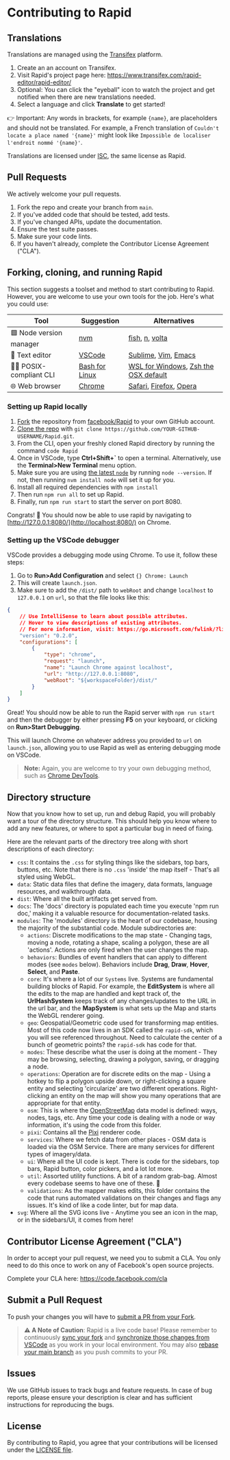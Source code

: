 # Contributing to Rapid

## Translations

Translations are managed using the [Transifex](https://www.transifex.com/) platform.

1. Create an an account on Transifex.
2. Visit Rapid's project page here: https://www.transifex.com/rapid-editor/rapid-editor/
3. Optional: You can click the "eyeball" icon to watch the project and get notified when there are new translations needed.
4. Select a language and click **Translate** to get started!

👉 Important:  Any words in brackets, for example `{name}`, are placeholders and should not be translated.
For example, a French translation of `Couldn't locate a place named '{name}'` might look like
`Impossible de localiser l'endroit nommé '{name}'`.

Translations are licensed under [ISC](LICENSE.md), the same license as Rapid.


## Pull Requests
We actively welcome your pull requests.

1. Fork the repo and create your branch from `main`.
2. If you've added code that should be tested, add tests.
3. If you've changed APIs, update the documentation.
4. Ensure the test suite passes.
5. Make sure your code lints.
6. If you haven't already, complete the Contributor License Agreement ("CLA").

## Forking, cloning, and running Rapid
This section suggests a toolset and method to start contributing to Rapid. However, you are welcome to use your own tools for the job. Here's what you could use:

| Tool | Suggestion | Alternatives |
|---|---|---|
| 🟩 Node version manager | [nvm](https://github.com/nvm-sh/nvm) | [fish](https://github.com/jorgebucaran/nvm.fish), [n](https://github.com/tj/n), [volta](https://github.com/volta-cli/volta) |
| 📝 Text editor | [VSCode](https://code.visualstudio.com/) | [Sublime](https://www.sublimetext.com/), [Vim](https://www.vim.org/), [Emacs](https://www.gnu.org/software/emacs/) |
| 🧑‍💻 POSIX-compliant CLI | [Bash for Linux](https://www.gnu.org/software/bash/) | [WSL for Windows](https://learn.microsoft.com/en-us/windows/wsl/install), [Zsh the OSX default](https://www.zsh.org/) |
| 🌐 Web browser | [Chrome](https://www.google.com/chrome/) | [Safari](https://www.apple.com/safari/), [Firefox](https://www.mozilla.org/en-US/firefox/new/), [Opera](https://www.opera.com/) |

### Setting up Rapid locally
1. [Fork](https://docs.github.com/en/get-started/quickstart/fork-a-repo) the repository from [facebook/Rapid](https://github.com/facebook/Rapid) to your own GitHub account.
2. [Clone the repo](https://docs.github.com/en/repositories/creating-and-managing-repositories/cloning-a-repository) with `git clone https://github.com/YOUR-GITHUB-USERNAME/Rapid.git`.
3. From the CLI, open your freshly cloned Rapid directory by running the command `code Rapid`
4. Once in VSCode, type **Ctrl+Shift+`** to open a terminal. Alternatively, use the **Terminal>New Terminal** menu option.
5. Make sure you are using [the latest `node`](https://nodejs.org/en/download) by running `node --version`. If not, then running `nvm install node` will set it up for you.
6. Install all required dependencies with `npm install`
7. Then run `npm run all` to set up Rapid.
8. Finally, run `npm run start` to start the server on port 8080.

Congrats! 🎉 You should now be able to use rapid by navigating to [http://127.0.0.1:8080/](http://localhost:8080/) on Chrome.

### Setting up the VSCode debugger
VSCode provides a debugging mode using Chrome. To use it, follow these steps:

1. Go to **Run>Add Configuration** and select `{} Chrome: Launch`
2. This will create `launch.json`.
3. Make sure to add the `/dist/` path to `webRoot` and change `localhost` to `127.0.0.1` on `url`, so that the file looks like this:
```json
{
    // Use IntelliSense to learn about possible attributes.
    // Hover to view descriptions of existing attributes.
    // For more information, visit: https://go.microsoft.com/fwlink/?linkid=830387
    "version": "0.2.0",
    "configurations": [
        {
            "type": "chrome",
            "request": "launch",
            "name": "Launch Chrome against localhost",
            "url": "http://127.0.0.1:8080",
            "webRoot": "${workspaceFolder}/dist/"
        }
    ]
}
```

Great! You should now be able to run the Rapid server with `npm run start` and then the debugger by either pressing **F5** on your keyboard, or clicking on **Run>Start Debugging**.

This will launch Chrome on whatever address you provided to `url` on `launch.json`, allowing you to use Rapid as well as entering debugging mode on VSCode.

> **Note:** Again, you are welcome to try your own debugging method, such as [Chrome DevTools](https://developer.chrome.com/docs/devtools/javascript/breakpoints/).


## Directory structure

Now that you know how to set up, run and debug Rapid, you will probably want a tour of the directory structure. This should help you know where to add any new features, or where to spot a particular bug in need of fixing.

Here are the relevant parts of the directory tree along with short descriptions of each directory:

- `css`: It contains the `.css` for styling things like the sidebars, top bars, buttons, etc. Note that there is no `.css` 'inside' the map itself - That's all styled using WebGL.
- `data`: Static data files that define the imagery, data formats, language resources, and walkthrough data. 
- `dist`: Where all the built artifacts get served from. 
- `docs`: The 'docs' directory is populated each time you execute 'npm run doc,' making it a valuable resource for documentation-related tasks.
- `modules`: The 'modules' directory is the heart of our codebase, housing the majority of the substantial code. Module subdirectories are: 
    - `actions`: Discrete modifications to the map state - Changing tags, moving a node, rotating a shape, scaling a polygon, these are all 'actions'.  Actions are only fired when the user changes the map. 
    - `behaviors`: Bundles of event handlers that can apply to different modes (see `modes` below). Behaviors include **Drag**, **Draw**, **Hover**, **Select**, and **Paste**.
    - `core`:  It's where a lot of our `Systems` live. Systems are fundamental building blocks of Rapid. For example, the **EditSystem** is where all the edits to the map are handled and kept track of, the **UrlHashSystem** keeps track of any changes/updates to the URL in the url bar, and the **MapSystem** is what sets up the Map and starts the WebGL renderer going. 
    - `geo`: Geospatial/Geometric code used for transforming map entities. Most of this code now lives in an SDK called the `rapid-sdk`, which you will see referenced throughout. Need to calculate the center of a bunch of geometric points? the `rapid-sdk` has code for that. 
    - `modes`: These describe what the user is doing at the moment - They may be browsing, selecting, drawing a polygon, saving, or dragging a node.
    - `operations`: Operation are for discrete edits on the map - Using a hotkey to flip a polygon upside down, or right-clicking a square entity and selecting 'circularize' are two different operations. Right-clicking an entity on the map will show you many operations that are appropriate for that entity. 
    - `osm`: This is where the [OpenStreetMap](https://www.openstreetmap.org/) data model is defined: ways, nodes, tags, etc. Any time your code is dealing with a node or way information, it's using the code from this folder.
    - `pixi`: Contains all the [Pixi](https://pixijs.download/dev/docs/index.html) renderer code. 
    - `services`: Where we fetch data from other places - OSM data is loaded via the OSM Service. There are many services for different types of imagery/data.
    - `ui`: Where all the UI code is kept. There is code for the sidebars, top bars, Rapid button, color pickers, and a lot lot more.
    - `util`: Assorted utility functions. A bit of a random grab-bag. Almost every codebase seems to have one of these. 🙂 
    - `validations`: As the mapper makes edits, this folder contains the code that runs automated validations on their changes and flags any issues. It's kind of like a code linter, but for map data.
- `svg`: Where all the SVG icons live - Anytime you see an icon in the map, or in the sidebars/UI, it comes from here!

## Contributor License Agreement ("CLA")
In order to accept your pull request, we need you to submit a CLA. You only need
to do this once to work on any of Facebook's open source projects.

Complete your CLA here: <https://code.facebook.com/cla>

## Submit a Pull Request

To push your changes you will have to [submit a PR from your Fork](https://docs.github.com/en/github-ae@latest/pull-requests/collaborating-with-pull-requests/proposing-changes-to-your-work-with-pull-requests/creating-a-pull-request-from-a-fork).

> **⚠️ A Note of Caution**: Rapid is a live code base! Please remember to continuously [sync your fork](https://docs.github.com/en/pull-requests/collaborating-with-pull-requests/working-with-forks/syncing-a-fork) and [synchronize those changes from VSCode](https://code.visualstudio.com/docs/sourcecontrol/overview#:~:text=There%20is%20a%20Synchronize%20Changes,commits%20to%20the%20upstream%20branch.) as you work in your local environment. You may also [rebase your main branch](https://github.blog/changelog/2022-02-03-more-ways-to-keep-your-pull-request-branch-up-to-date/) as you push commits to your PR.

## Issues
We use GitHub issues to track bugs and feature requests. In case of bug reports, please ensure your description is clear and has sufficient instructions for reproducing the bugs.

## License
By contributing to Rapid, you agree that your contributions will be licensed under the [LICENSE file](LICENSE.md).
